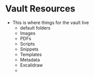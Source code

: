 # Vault Resources
- This is where things for the vault live
	- default folders
	- Images
	- PDFs
	- Scripts
	- Snippets
	- Templates
	- Metadata
	- Excalidraw
	- 